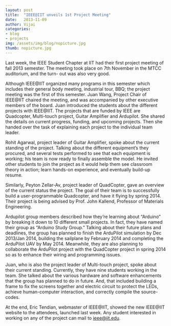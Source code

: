 ```yaml
---
layout: post
title:  "IEEE@IIT unveils 1st Project Meeting"
date:   2013-11-09
author: Vijai
categories:
- blog
- projects
img: /assets/img/blog/nopicture.jpg
thumb: nopicture.jpg
---
```


Last week, the IEEE Student Chapter at IIT had their first project meeting of fall 2013 semester. The meeting took place on 7th November in the MTCC auditorium, and the turn- out was also very good.

Although IEEE@IIT organized many programs in this semester which includes their general body meeting, industrial tour, BBQ; the project meeting was the first of this semester. Juan Wang, Project Chair of IEEE@IIT chaired the meeting, and was accompanied by other executive members of the board. Juan introduced the students about the different projects with IEEE@IIT. The projects that are funded by IEEE are Quadcopter, Multi-touch project, Guitar Amplifier and Ardupilot. She shared the details on current progress, funding, and upcoming projects. Then she handed over the task of explaining each project to the individual team leader.

Rohit Agarwal, project leader of Guitar Amplifier, spoke about the current standing of the project. Talking about the different equipment’s they procured, and several tests performed to see that each equipment is working; his team is now ready to finally assemble the model. He invited other students to join the project as it would help them see classroom theory in action; learn hands-on experience, and eventually build-up resume.

Similarly, Peyton Zellar-Av, project leader of QuadCopter, gave an overview of the current status the project. The goal of their team is to successfully build a user-programmable Quadcopter, and have it flying by spring 2014. Their project is being advised by Prof. John Kallend, Professor of Materials Engineering.

Ardupilot group members described how they’re learning about “Arduino” by breaking it down to 10 different small projects. In fact, they have named their group as “Arduino Study Group.” Talking about their future plans and deadlines, the group has planned to finish the ArduPilot simulation by Dec 2013/Jan 2014, building the sailplane by February 2014 and completing the ArduPilot UAV by May 2014. Meanwhile, they are also planning to collaborate the ArduPilot project with the QuadCopter project in spring 2014 so as to enhance their wiring and programming issues.

Juan, who is also the project leader of Multi-touch project, spoke about their current standing. Currently, they have nine students working in the team. She talked about the various hardware and software enhancements that the group has planned to do in future. And, that included building a frame to fix the screens together and electric circuit to protect the LEDs, achieve human-computer interaction, and correctly compile the source-codes.

At the end, Eric Tendian, webmaster of IEEE@IIT, showed the new IEEE@IIT website to the attendees, launched last week. Any student interested in working on any of the project can mail to [&#x69;&#x65;&#x65;&#x65;&#x40;&#x69;&#x69;&#x74;&#x2e;&#x65;&#x64;&#x75;](mailto:&#x69;&#x65;&#x65;&#x65;&#x40;&#x69;&#x69;&#x74;&#x2e;&#x65;&#x64;&#x75).
